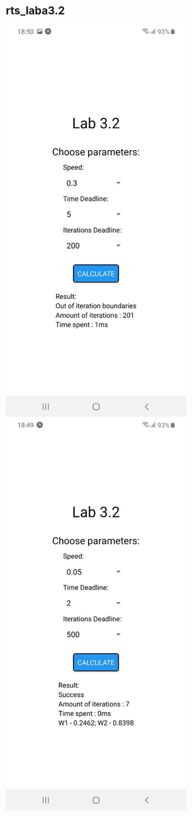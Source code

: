 # rts_laba3.2

![Image alt](https://github.com/dmitriykovalenk0/rts_lab3.2/raw/master/assets/screen-1.jpg) ![Image alt](https://github.com/dmitriykovalenk0/rts_lab3.2/raw/master/assets/screen-2.jpg)
